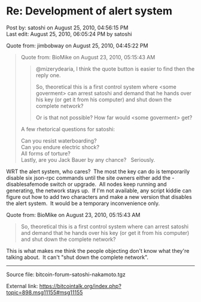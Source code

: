 # Re: Development of alert system

Post by: satoshi on August 25, 2010, 04:56:15 PM<br>
Last edit: August 25, 2010, 06:05:24 PM by satoshi

Quote from: jimbobway on August 25, 2010, 04:45:22 PM

> Quote from: BioMike on August 23, 2010, 05:15:43 AM
>
>> @mizerydearia, I think the quote button is easier to find then the reply one.
>>
>> So, theoretical this is a first control system where <​some goverment\> can arrest satoshi and demand that he hands over his key (or get it from his computer) and shut down the complete network?
>>
>> Or is that not possible? How far would <​some goverment\> get?
>
> A few rhetorical questions for satoshi:
>
> Can you resist waterboarding?<br>
> Can you endure electric shock?<br>
> All forms of torture?<br>
> Lastly, are you Jack Bauer by any chance? &nbsp;&nbsp;Seriously.

WRT the alert system, who cares? &nbsp;The most the key can do is temporarily disable six json-rpc commands until the site owners either add the -disablesafemode switch or upgrade. &nbsp;All nodes keep running and generating, the network stays up. &nbsp;If I'm not available, any script kiddie can figure out how to add two characters and make a new version that disables the alert system. &nbsp;It would be a temporary inconvenience only.

Quote from: BioMike on August 23, 2010, 05:15:43 AM

> So, theoretical this is a first control system where <some goverment> can arrest satoshi and demand that he hands over his key (or get it from his computer) and shut down the complete network?

This is what makes me think the people objecting don't know what they're talking about. &nbsp;It can't "shut down the complete network".

---

Source file: bitcoin-forum-satoshi-nakamoto.tgz

External link: https://bitcointalk.org/index.php?topic=898.msg11155#msg11155
